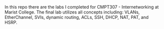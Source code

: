 In this repo there are the labs I completed for CMPT307 - Internetworking at Marist College.
The final lab utilizes all concepts including: VLANs, EtherChannel, SVIs, dynamic routing, ACLs, SSH, DHCP, NAT, PAT, and HSRP.
